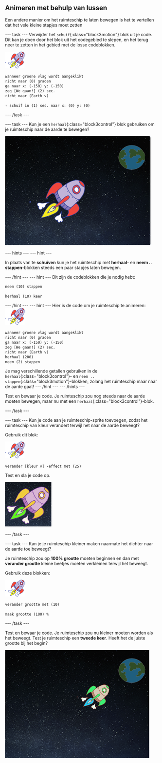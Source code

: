 ## Animeren met behulp van lussen

Een andere manier om het ruimteschip te laten bewegen is het te vertellen dat het vele kleine stapjes moet zetten

--- task --- Verwijder het `schuif`{:class="block3motion"} blok uit je code. Dit kan je doen door het blok uit het codegebied te slepen, en het terug neer te zetten in het gebied met de losse codeblokken.

![Ruimteschip sprite](images/sprite-spaceship.png)

```blocks3
wanneer groene vlag wordt aangeklikt
richt naar (0) graden
ga naar x: (-150) y: (-150)
zeg [We gaan!] (2) sec.
richt naar (Earth v)

- schuif in (1) sec. naar x: (0) y: (0)
```

--- /task ---

--- task --- Kun je een `herhaal`{:class="block3control"} blok gebruiken om je ruimteschip naar de aarde te bewegen?

![Testing a spaceship animation](images/space-animate-stage.png)

--- hints ---
 --- hint ---

In plaats van te **schuiven** kun je het ruimteschip met **herhaal**- en **neem .. stappen**-blokken steeds een paar stapjes laten bewegen.

--- /hint --- --- hint --- Dit zijn de codeblokken die je nodig hebt:

```blocks3
neem (10) stappen

herhaal (10) keer
```

--- /hint --- --- hint --- Hier is de code om je ruimteschip te animeren: ![Ruimteschip sprite](images/sprite-spaceship.png)

```blocks3
wanneer groene vlag wordt aangeklikt
richt naar (0) graden
ga naar x: (-150) y: (-150)
zeg [We gaan!] (2) sec.
richt naar (Earth v)
herhaal (200)
neem (2) stappen
```

Je mag verschillende getallen gebruiken in de `herhaal`{:class="block3control"}- en `neem .. stappen`{:class="block3motion"}-blokken, zolang het ruimteschip maar naar de aarde gaat!
--- /hint ---
--- /hints ---

Test en bewaar je code. Je ruimteschip zou nog steeds naar de aarde moeten bewegen, maar nu met een `herhaal`{:class="block3control"}-blok.

--- /task ---

--- task --- Kun je code aan je ruimteschip-sprite toevoegen, zodat het ruimteschip van kleur verandert terwijl het naar de aarde beweegt?

Gebruik dit blok:

![Ruimteschip sprite](images/sprite-spaceship.png)

```blocks3
verander [kleur v] -effect met (25)
```

Test en sla je code op.

![Testing a colour-changing spaceship](images/space-colour-test.png)

--- /task ---

--- task --- Kan je je ruimteschip kleiner maken naarmate het dichter naar de aarde toe beweegt?

Je ruimteschip zou op **100% grootte** moeten beginnen en dan met **verander grootte** kleine beetjes moeten verkleinen terwijl het beweegt.

Gebruik deze blokken:

![Ruimteschip sprite](images/sprite-spaceship.png)

```blocks3
verander grootte met (10)

maak grootte (100) %
```

--- /task ---

Test en bewaar je code. Je ruimteschip zou nu kleiner moeten worden als het beweegt. Test je ruimteschip een **tweede keer**. Heeft het de juiste grootte bij het begin?

![Testing a shrinking spaceship](images/space-size-test.png)